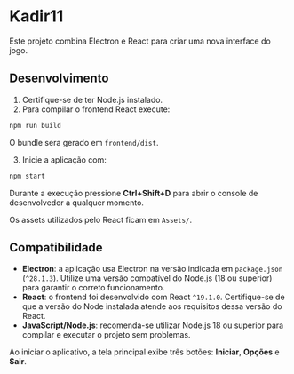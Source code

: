 # Kadir11

Este projeto combina Electron e React para criar uma nova interface do jogo.

## Desenvolvimento

1. Certifique-se de ter Node.js instalado.
2. Para compilar o frontend React execute:

```bash
npm run build
```
O bundle sera gerado em `frontend/dist`.

3. Inicie a aplicação com:

```bash
npm start
```

Durante a execução pressione **Ctrl+Shift+D** para abrir o console de
desenvolvedor a qualquer momento.

Os assets utilizados pelo React ficam em `Assets/`.

## Compatibilidade

* **Electron**: a aplicação usa Electron na versão indicada em
  `package.json` (`^28.1.3`). Utilize uma versão compatível do Node.js
  (18 ou superior) para garantir o correto funcionamento.
* **React**: o frontend foi desenvolvido com React `^19.1.0`. Certifique-se
  de que a versão do Node instalada atende aos requisitos dessa versão do
  React.
* **JavaScript/Node.js**: recomenda-se utilizar Node.js 18 ou superior para
  compilar e executar o projeto sem problemas.

Ao iniciar o aplicativo, a tela principal exibe três botões: **Iniciar**,
**Opções** e **Sair**.
